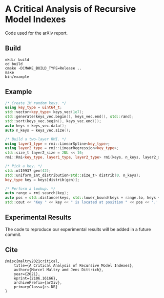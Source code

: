 # A Critical Analysis of Recursive Model Indexes
Code used for the arXiv report.

## Build
```
mkdir build
cd build
cmake -DCMAKE_BUILD_TYPE=Release ..
make
bin/example
```

## Example
```c++
/* Create 1M random keys. */
using key_type = uint64_t;
std::vector<key_type> keys_vec(1e7);
std::generate(keys_vec.begin(), keys_vec.end(), std::rand);
std::sort(keys_vec.begin(), keys_vec.end());
auto keys = keys_vec.data();
auto n_keys = keys_vec.size();

/* Build a two-layer RMI. */
using layer1_type = rmi::LinearSpline<key_type>;
using layer2_type = rmi::LinearRegression<key_type>;
std::size_t layer2_size = 2UL << 16;
rmi::Rmi<key_type, layer1_type, layer2_type> rmi(keys, n_keys, layer2_size);

/* Pick a key. */
std::mt19937 gen(42);
std::uniform_int_distribution<std::size_t> distrib(0, n_keys);
key_type key = keys[distrib(gen)];

/* Perform a lookup. */
auto range = rmi.search(key);
auto pos = std::distance(keys, std::lower_bound(keys + range.lo, keys + range.hi, key));
std::cout << "Key " << key << " is located at position " << pos << '.' << std::endl;
```

## Experimental Results
The code to reproduce our experimental results will be added in a future commit.

## Cite
```
@misc{maltry2021critical,
    title={A Critical Analysis of Recursive Model Indexes},
    author={Marcel Maltry and Jens Dittrich},
    year={2021},
    eprint={2106.16166},
    archivePrefix={arXiv},
    primaryClass={cs.DB}
}
```
